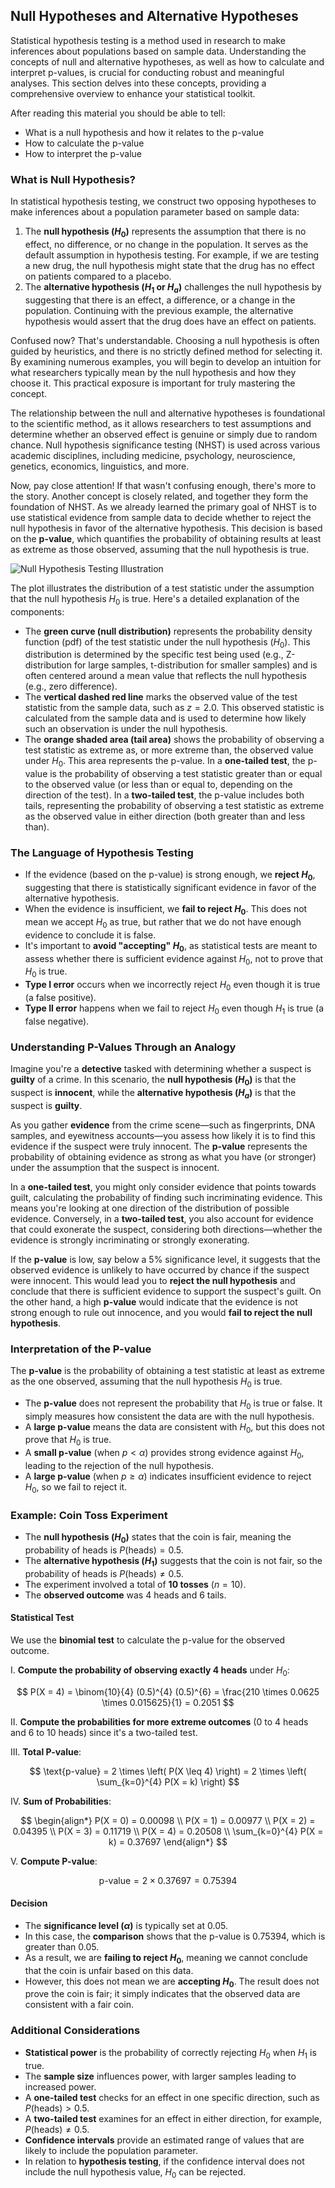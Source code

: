## Null Hypotheses and Alternative Hypotheses

Statistical hypothesis testing is a method used in research to make inferences about populations based on sample data. Understanding the concepts of null and alternative hypotheses, as well as how to calculate and interpret p-values, is crucial for conducting robust and meaningful analyses. This section delves into these concepts, providing a comprehensive overview to enhance your statistical toolkit.

After reading this material you should be able to tell:

- What is a null hypothesis and how it relates to the p-value
- How to calculate the p-value
- How to interpret the p-value

### What is Null Hypothesis?

In statistical hypothesis testing, we construct two opposing hypotheses to make inferences about a population parameter based on sample data:

1. The **null hypothesis ($H_0$)** represents the assumption that there is no effect, no difference, or no change in the population. It serves as the default assumption in hypothesis testing. For example, if we are testing a new drug, the null hypothesis might state that the drug has no effect on patients compared to a placebo.
2. The **alternative hypothesis ($H_1$ or $H_a$)** challenges the null hypothesis by suggesting that there is an effect, a difference, or a change in the population. Continuing with the previous example, the alternative hypothesis would assert that the drug does have an effect on patients.

Confused now? That's understandable. Choosing a null hypothesis is often guided by heuristics, and there is no strictly defined method for selecting it. By examining numerous examples, you will begin to develop an intuition for what researchers typically mean by the null hypothesis and how they choose it. This practical exposure is important for truly mastering the concept.

The relationship between the null and alternative hypotheses is foundational to the scientific method, as it allows researchers to test assumptions and determine whether an observed effect is genuine or simply due to random chance. Null hypothesis significance testing (NHST) is used across various academic disciplines, including medicine, psychology, neuroscience, genetics, economics, linguistics, and more.

Now, pay close attention! If that wasn't confusing enough, there's more to the story. Another concept is closely related, and together they form the foundation of NHST. As we already learned the primary goal of NHST is to use statistical evidence from sample data to decide whether to reject the null hypothesis in favor of the alternative hypothesis. This decision is based on the **p-value**, which quantifies the probability of obtaining results at least as extreme as those observed, assuming that the null hypothesis is true.

![Null Hypothesis Testing Illustration](https://github.com/djeada/Statistics-Notes/assets/37275728/d45fdb61-9d6f-4adf-a54b-4106382d2087)

The plot illustrates the distribution of a test statistic under the assumption that the null hypothesis $H_0$ is true. Here's a detailed explanation of the components:

- The **green curve (null distribution)** represents the probability density function (pdf) of the test statistic under the null hypothesis ($H_0$). This distribution is determined by the specific test being used (e.g., Z-distribution for large samples, t-distribution for smaller samples) and is often centered around a mean value that reflects the null hypothesis (e.g., zero difference).
- The **vertical dashed red line** marks the observed value of the test statistic from the sample data, such as $z = 2.0$. This observed statistic is calculated from the sample data and is used to determine how likely such an observation is under the null hypothesis.
- The **orange shaded area (tail area)** shows the probability of observing a test statistic as extreme as, or more extreme than, the observed value under $H_0$. This area represents the p-value. In a **one-tailed test**, the p-value is the probability of observing a test statistic greater than or equal to the observed value (or less than or equal to, depending on the direction of the test). In a **two-tailed test**, the p-value includes both tails, representing the probability of observing a test statistic as extreme as the observed value in either direction (both greater than and less than).

### The Language of Hypothesis Testing

- If the evidence (based on the p-value) is strong enough, we **reject $H_0$**, suggesting that there is statistically significant evidence in favor of the alternative hypothesis.
- When the evidence is insufficient, we **fail to reject $H_0$**. This does not mean we accept $H_0$ as true, but rather that we do not have enough evidence to conclude it is false.
- It's important to **avoid "accepting" $H_0$**, as statistical tests are meant to assess whether there is sufficient evidence against $H_0$, not to prove that $H_0$ is true.
- **Type I error** occurs when we incorrectly reject $H_0$ even though it is true (a false positive).
- **Type II error** happens when we fail to reject $H_0$ even though $H_1$ is true (a false negative).

### Understanding P-Values Through an Analogy

Imagine you're a **detective** tasked with determining whether a suspect is **guilty** of a crime. In this scenario, the **null hypothesis ($H_0$)** is that the suspect is **innocent**, while the **alternative hypothesis ($H_a$)** is that the suspect is **guilty**.

As you gather **evidence** from the crime scene—such as fingerprints, DNA samples, and eyewitness accounts—you assess how likely it is to find this evidence if the suspect were truly innocent. The **p-value** represents the probability of obtaining evidence as strong as what you have (or stronger) under the assumption that the suspect is innocent.

In a **one-tailed test**, you might only consider evidence that points towards guilt, calculating the probability of finding such incriminating evidence. This means you're looking at one direction of the distribution of possible evidence. Conversely, in a **two-tailed test**, you also account for evidence that could exonerate the suspect, considering both directions—whether the evidence is strongly incriminating or strongly exonerating.

If the **p-value** is low, say below a 5% significance level, it suggests that the observed evidence is unlikely to have occurred by chance if the suspect were innocent. This would lead you to **reject the null hypothesis** and conclude that there is sufficient evidence to support the suspect's guilt. On the other hand, a high **p-value** would indicate that the evidence is not strong enough to rule out innocence, and you would **fail to reject the null hypothesis**.

### Interpretation of the P-value

The **p-value** is the probability of obtaining a test statistic at least as extreme as the one observed, assuming that the null hypothesis $H_0$ is true.

- The **p-value** does not represent the probability that $H_0$ is true or false. It simply measures how consistent the data are with the null hypothesis.
- A **large p-value** means the data are consistent with $H_0$, but this does not prove that $H_0$ is true.
- A **small p-value** (when $p < \alpha$) provides strong evidence against $H_0$, leading to the rejection of the null hypothesis.
- A **large p-value** (when $p \geq \alpha$) indicates insufficient evidence to reject $H_0$, so we fail to reject it.

### Example: Coin Toss Experiment

- The **null hypothesis ($H_0$)** states that the coin is fair, meaning the probability of heads is $P(\text{heads}) = 0.5$.
- The **alternative hypothesis ($H_1$)** suggests that the coin is not fair, so the probability of heads is $P(\text{heads}) \neq 0.5$.
- The experiment involved a total of **10 tosses** ($n = 10$).
- The **observed outcome** was 4 heads and 6 tails.

#### Statistical Test

We use the **binomial test** to calculate the p-value for the observed outcome.

I. **Compute the probability of observing exactly 4 heads** under $H_0$:

$$
P(X = 4) = \binom{10}{4} (0.5)^{4} (0.5)^{6} = \frac{210 \times 0.0625 \times 0.015625}{1} = 0.2051
$$

II. **Compute the probabilities for more extreme outcomes** (0 to 4 heads and 6 to 10 heads) since it's a two-tailed test.

III. **Total P-value**:

$$
\text{p-value} = 2 \times \left( P(X \leq 4) \right) = 2 \times \left( \sum_{k=0}^{4} P(X = k) \right)
$$

IV. **Sum of Probabilities**:

$$
\begin{align*}
P(X = 0) = 0.00098 \\
P(X = 1) = 0.00977 \\
P(X = 2) = 0.04395 \\
P(X = 3) = 0.11719 \\
P(X = 4) = 0.20508 \\
\sum_{k=0}^{4} P(X = k) = 0.37697
\end{align*}
$$

V. **Compute P-value**:

$$
\text{p-value} = 2 \times 0.37697 = 0.75394
$$

#### Decision

- The **significance level ($\alpha$)** is typically set at 0.05.
- In this case, the **comparison** shows that the p-value is $0.75394$, which is greater than $0.05$.
- As a result, we are **failing to reject $H_0$**, meaning we cannot conclude that the coin is unfair based on this data.
- However, this does not mean we are **accepting $H_0$**. The result does not prove the coin is fair; it simply indicates that the observed data are consistent with a fair coin.

### Additional Considerations

- **Statistical power** is the probability of correctly rejecting $H_0$ when $H_1$ is true.
- The **sample size** influences power, with larger samples leading to increased power.
- A **one-tailed test** checks for an effect in one specific direction, such as $P(\text{heads}) > 0.5$.
- A **two-tailed test** examines for an effect in either direction, for example, $P(\text{heads}) \neq 0.5$.
- **Confidence intervals** provide an estimated range of values that are likely to include the population parameter.
- In relation to **hypothesis testing**, if the confidence interval does not include the null hypothesis value, $H_0$ can be rejected.
